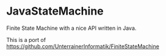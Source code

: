 # JavaStateMachine
Finite State Machine with a nice API written in Java.

This is a port of https://github.com/UnterrainerInformatik/FiniteStateMachine
